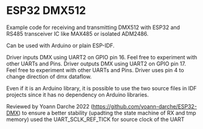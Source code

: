 # ESP32 DMX512

Example code for receiving and transmitting DMX512 with ESP32 and RS485 transceiver IC like MAX485 or isolated ADM2486.

Can be used with Arduino or plain ESP-IDF.

Driver inputs DMX using UART2 on GPIO pin 16. Feel free to experiment with other UARTs and Pins.
Driver outputs DMX using UART2 on GPIO pin 17. Feel free to experiment with other UARTs and Pins.
Driver uses pin 4 to change direction of dmx dataflow.

Even if it is an Arduino library, it is possible to use the two source files in IDF projects since it has no dependency on Arduino libraries.

Reviewed by Yoann Darche 2022 (https://github.com/yoann-darche/ESP32-DMX)
to ensure a better stability (upadting the state machine of RX and tmp memory)
used the UART_SCLK_REF_TICK for source clock of the UART

